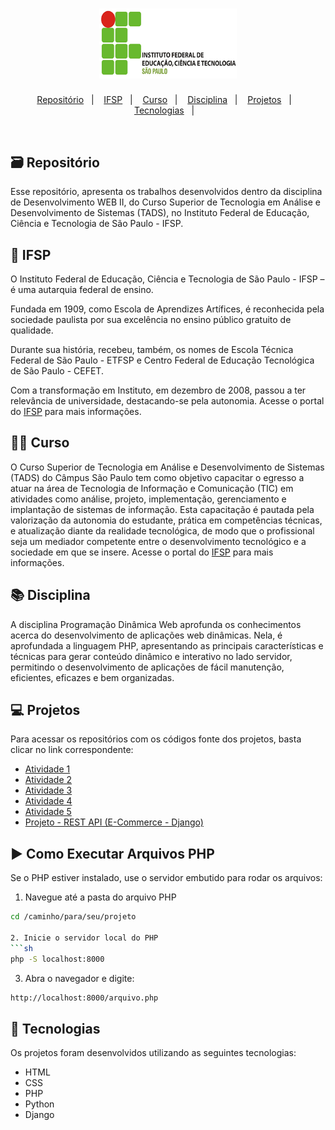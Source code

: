  <h1 align="center">
  <a href="https://spo.ifsp.edu.br/">
     <img alt="Logo IFSP" title="Logo IFSP" src="https://github.com/Karimangfn/Images-Perfil-Github/blob/main/logoIFSP.png" width="220px"/>
  </a>
 </h1>

<p align="center">
  <a href="#">Repositório</a>&nbsp;&nbsp;&nbsp;|&nbsp;&nbsp;&nbsp;
  <a href="#-ifsp">IFSP</a>&nbsp;&nbsp;&nbsp;|&nbsp;&nbsp;&nbsp;
  <a href="#-curso">Curso</a>&nbsp;&nbsp;&nbsp;|&nbsp;&nbsp;&nbsp;
  <a href="#-disciplina">Disciplina</a>&nbsp;&nbsp;&nbsp;|&nbsp;&nbsp;&nbsp;
  <a href="#-projetos">Projetos</a>&nbsp;&nbsp;&nbsp;|&nbsp;&nbsp;&nbsp;
  <a href="#-tecnologias">Tecnologias</a>&nbsp;&nbsp;&nbsp;|&nbsp;&nbsp;&nbsp;
 </p>
 
 <br>

## 🗃️ Repositório

Esse repositório, apresenta os trabalhos desenvolvidos dentro da disciplina de Desenvolvimento WEB II, do Curso Superior de Tecnologia em Análise e Desenvolvimento de Sistemas (TADS), no Instituto Federal de Educação, Ciência e Tecnologia de São Paulo - IFSP.

## 🏫 IFSP

O Instituto Federal de Educação, Ciência e Tecnologia de São Paulo - IFSP – é uma autarquia federal de ensino.

Fundada em 1909, como Escola de Aprendizes Artífices, é reconhecida pela sociedade paulista por sua excelência no ensino público gratuito de qualidade.

Durante sua história, recebeu, também, os nomes de Escola Técnica Federal de São Paulo - ETFSP e Centro Federal de Educação Tecnológica de São Paulo - CEFET. 

Com a transformação em Instituto, em dezembro de 2008, passou a ter relevância de universidade, destacando-se pela autonomia. Acesse o portal do [IFSP](https://spo.ifsp.edu.br/) para mais informações.

## 👨‍💻 Curso

O Curso Superior de Tecnologia em Análise e Desenvolvimento de Sistemas (TADS) do Câmpus São Paulo tem como objetivo capacitar o egresso a atuar na área de Tecnologia de Informação e Comunicação (TIC) em atividades como análise, projeto, implementação, gerenciamento e implantação de sistemas de informação. Esta capacitação é pautada pela valorização da autonomia do estudante, prática em competências técnicas, e atualização diante da realidade tecnológica, de modo que o profissional seja um mediador competente entre o desenvolvimento tecnológico e a sociedade em que se insere. Acesse o portal do [IFSP](https://spo.ifsp.edu.br/tads) para mais informações.

## 📚 Disciplina

A disciplina Programação Dinâmica Web aprofunda os conhecimentos acerca do desenvolvimento de aplicações web dinâmicas. Nela, é aprofundada a linguagem PHP, apresentando as principais características e técnicas para gerar conteúdo dinâmico e interativo no lado servidor, permitindo o desenvolvimento de aplicações de fácil manutenção, eficientes, eficazes e bem organizadas.

## 💻 Projetos

Para acessar os repositórios com os códigos fonte dos projetos, basta clicar no link correspondente:

- [Atividade 1](https://github.com/Karimangfn/Programacao-Dinamica-Web-IFSP/tree/main/Atividades/Atividade%201)
- [Atividade 2](https://github.com/Karimangfn/Programacao-Dinamica-Web-IFSP/tree/main/Atividades/Atividade%202)
- [Atividade 3](https://github.com/Karimangfn/Programacao-Dinamica-Web-IFSP/tree/main/Atividades/Atividade%203)
- [Atividade 4](https://github.com/Karimangfn/Programacao-Dinamica-Web-IFSP/tree/main/Atividades/Atividade%204)
- [Atividade 5](https://github.com/Karimangfn/Programacao-Dinamica-Web-IFSP/tree/main/Atividades/Atividade%205)
- [Projeto - REST API (E-Commerce - Django)](https://github.com/Karimangfn/Programacao-Dinamica-Web-IFSP/tree/main/Projeto%20-%20REST%20API%20(E-Commerce%20-%20Django))
</p>

## ▶️ Como Executar Arquivos PHP  

Se o PHP estiver instalado, use o servidor embutido para rodar os arquivos:  

1. Navegue até a pasta do arquivo PHP  
```bash
cd /caminho/para/seu/projeto  

2. Inicie o servidor local do PHP
```sh
php -S localhost:8000
```

3. Abra o navegador e digite:
```sh
http://localhost:8000/arquivo.php
```
    
## 🚀 Tecnologias

Os projetos foram desenvolvidos utilizando as seguintes tecnologias:

- HTML
- CSS
- PHP
- Python
- Django
